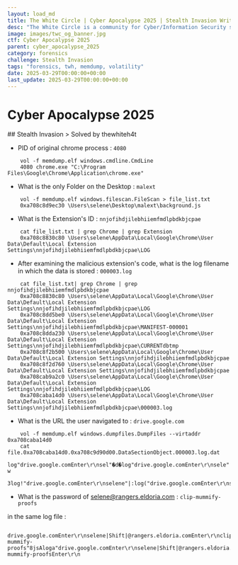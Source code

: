 ```yaml
---
layout: load_md
title: The White Circle | Cyber Apocalypse 2025 | Stealth Invasion Writeup
desc: "The White Circle is a community for Cyber/Information Security students, enthusiasts and professionals. You can discuss anything related to Security, share your knowledge with others, get help when you need it and proceed further in your journey with amazing people from all over the world."
image: images/twc_og_banner.jpg
ctf: Cyber Apocalypse 2025
parent: cyber_apocalypse_2025
category: forensics
challenge: Stealth Invasion
tags: "forensics, twh, memdump, volatility"
date: 2025-03-29T00:00:00+00:00
last_update: 2025-03-29T00:00:00+00:00
---
```


<h1 class="heading card-title white-text">Cyber Apocalypse 2025</h1>
## Stealth Invasion
> Solved by thewhiteh4t


- PID of original chrome process : `4080`

```    
    vol -f memdump.elf windows.cmdline.CmdLine
    4080 chrome.exe "C:\Program Files\Google\Chrome\Application\chrome.exe"
```

- What is the only Folder on the Desktop : `malext`

```    
    vol -f memdump.elf windows.filescan.FileScan > file_list.txt
    0xa708c8d9ec30 \Users\selene\Desktop\malext\background.js
```

- What is the Extension's ID : `nnjofihdjilebhiiemfmdlpbdkbjcpae`

```    
    cat file_list.txt | grep Chrome | grep Extension
    0xa708c8830c80 \Users\selene\AppData\Local\Google\Chrome\User Data\Default\Local Extension Settings\nnjofihdjilebhiiemfmdlpbdkbjcpae\LOG
```

- After examining the malicious extension's code, what is the log filename in which the data is stored : `000003.log`

```    
    cat file_list.txt| grep Chrome | grep nnjofihdjilebhiiemfmdlpbdkbjcpae
    0xa708c8830c80 \Users\selene\AppData\Local\Google\Chrome\User Data\Default\Local Extension Settings\nnjofihdjilebhiiemfmdlpbdkbjcpae\LOG
    0xa708c8dd5be0 \Users\selene\AppData\Local\Google\Chrome\User Data\Default\Local Extension Settings\nnjofihdjilebhiiemfmdlpbdkbjcpae\MANIFEST-000001
    0xa708c8dda230 \Users\selene\AppData\Local\Google\Chrome\User Data\Default\Local Extension Settings\nnjofihdjilebhiiemfmdlpbdkbjcpae\CURRENTdbtmp
    0xa708c8f2b500 \Users\selene\AppData\Local\Google\Chrome\User Data\Default\Local Extension Settings\nnjofihdjilebhiiemfmdlpbdkbjcpae
    0xa708c8f2d760 \Users\selene\AppData\Local\Google\Chrome\User Data\Default\Local Extension Settings\nnjofihdjilebhiiemfmdlpbdkbjcpae
    0xa708cab9a2c0 \Users\selene\AppData\Local\Google\Chrome\User Data\Default\Local Extension Settings\nnjofihdjilebhiiemfmdlpbdkbjcpae\LOG
    0xa708caba14d0 \Users\selene\AppData\Local\Google\Chrome\User Data\Default\Local Extension Settings\nnjofihdjilebhiiemfmdlpbdkbjcpae\000003.log
```

- What is the URL the user navigated to : `drive.google.com`

```
    vol -f memdump.elf windows.dumpfiles.DumpFiles --virtaddr 0xa708caba14d0
    cat file.0xa708caba14d0.0xa708c9d90d00.DataSectionObject.000003.log.dat
    log"drive.google.comEnter\r\nsel"�d�log"drive.google.comEnter\r\nsele" w
    3log!"drive.google.comEnter\r\nselene"|:log("drive.google.comEnter\r\nselene|Shift|"Xu@<;log)"drive.google.comEnter\r\nselene|Shift|@"�g<log*"drive.google.co
```

- What is the password of selene@rangers.eldoria.com : `clip-mummify-proofs`

in the same log file :

```
    drive.google.comEnter\r\nselene|Shift|@rangers.eldoria.comEnter\r\nclip-mummify-proofs"8jsAloga"drive.google.comEnter\r\nselene|Shift|@rangers.eldoria.comEnter\r\nclip-mummify-proofsEnter\r\n
```

